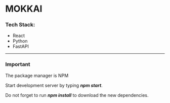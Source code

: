 <h1><strong>MOKKAI</strong></h1>
<h3>Tech Stack:</h3>
<ul>
<li>React</li>
<li>Python</li>
<li>FastAPI</li>
</ul>
<hr/>
<h3>Important</h3>
<p>The package manager is NPM </p>
<p>Start development server by typing <strong><em>npm start</em></strong>.</p>
<p>Do not forget to run <strong><em>npm install</em></strong> to download the new dependencies.</p>
